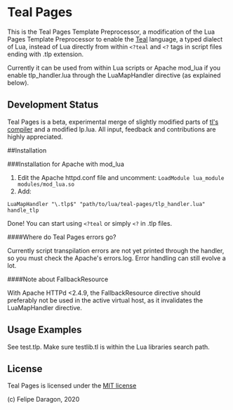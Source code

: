 # Teal Pages #

This is the Teal Pages Template Preprocessor, a modification of the Lua Pages Template Preprocessor to enable the [Teal](https://github.com/teal-language/tl) language, a typed dialect of Lua, instead of Lua directly from within `<?teal` and `<?` tags in script files ending with .tlp extension.

Currently it can be used from within Lua scripts or Apache mod_lua if you enable tlp_handler.lua through the LuaMapHandler directive (as explained below).

## Development Status #

Teal Pages is a beta, experimental merge of slightly modified parts of [tl's compiler](https://github.com/teal-language/tl/blob/master/tl) and a modified lp.lua. All input, feedback and contributions are highly appreciated.

##Installation

###Installation for Apache with mod_lua

1. Edit the Apache httpd.conf file and uncomment: `LoadModule lua_module modules/mod_lua.so`
2. Add:

```
LuaMapHandler "\.tlp$" "path/to/lua/teal-pages/tlp_handler.lua" handle_tlp
```

Done! You can start using `<?teal` or simply `<?` in .tlp files.

####Where do Teal Pages errors go?

Currently script transpilation errors are not yet printed through the handler, so you must check the Apache's errors.log. Error handling can still evolve a lot.

####Note about FallbackResource

With Apache HTTPd <2.4.9, the FallbackResource directive should preferably not be used in the active virtual host, as it invalidates the LuaMapHandler directive.

## Usage Examples #

See test.tlp. Make sure testlib.tl is within the Lua libraries search path.

## License #

Teal Pages is licensed under the [MIT license](http://opensource.org/licenses/MIT)

(c) Felipe Daragon, 2020